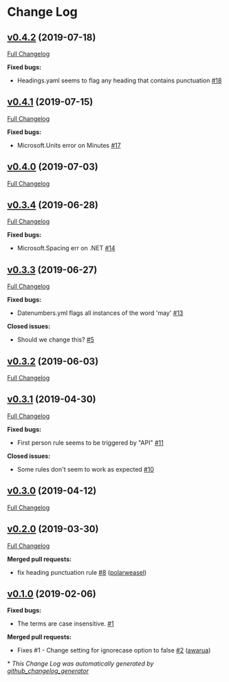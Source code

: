 # Change Log

## [v0.4.2](https://github.com/errata-ai/Microsoft/tree/v0.4.2) (2019-07-18)
[Full Changelog](https://github.com/errata-ai/Microsoft/compare/v0.4.1...v0.4.2)

**Fixed bugs:**

- Headings.yaml seems to flag any heading that contains punctuation [\#18](https://github.com/errata-ai/Microsoft/issues/18)

## [v0.4.1](https://github.com/errata-ai/Microsoft/tree/v0.4.1) (2019-07-15)
[Full Changelog](https://github.com/errata-ai/Microsoft/compare/v0.4.0...v0.4.1)

**Fixed bugs:**

- Microsoft.Units error on Minutes [\#17](https://github.com/errata-ai/Microsoft/issues/17)

## [v0.4.0](https://github.com/errata-ai/Microsoft/tree/v0.4.0) (2019-07-03)
[Full Changelog](https://github.com/errata-ai/Microsoft/compare/v0.3.4...v0.4.0)

## [v0.3.4](https://github.com/errata-ai/Microsoft/tree/v0.3.4) (2019-06-28)
[Full Changelog](https://github.com/errata-ai/Microsoft/compare/v0.3.3...v0.3.4)

**Fixed bugs:**

- Microsoft.Spacing err on .NET [\#14](https://github.com/errata-ai/Microsoft/issues/14)

## [v0.3.3](https://github.com/errata-ai/Microsoft/tree/v0.3.3) (2019-06-27)
[Full Changelog](https://github.com/errata-ai/Microsoft/compare/v0.3.2...v0.3.3)

**Fixed bugs:**

- Datenumbers.yml flags all instances of the word 'may' [\#13](https://github.com/errata-ai/Microsoft/issues/13)

**Closed issues:**

- Should we change this? [\#5](https://github.com/errata-ai/Microsoft/issues/5)

## [v0.3.2](https://github.com/errata-ai/Microsoft/tree/v0.3.2) (2019-06-03)
[Full Changelog](https://github.com/errata-ai/Microsoft/compare/v0.3.1...v0.3.2)

## [v0.3.1](https://github.com/errata-ai/Microsoft/tree/v0.3.1) (2019-04-30)
[Full Changelog](https://github.com/errata-ai/Microsoft/compare/v0.3.0...v0.3.1)

**Fixed bugs:**

- First person rule seems to be triggered by "API" [\#11](https://github.com/errata-ai/Microsoft/issues/11)

**Closed issues:**

- Some rules don't seem to work as expected [\#10](https://github.com/errata-ai/Microsoft/issues/10)

## [v0.3.0](https://github.com/errata-ai/Microsoft/tree/v0.3.0) (2019-04-12)
[Full Changelog](https://github.com/errata-ai/Microsoft/compare/v0.2.0...v0.3.0)

## [v0.2.0](https://github.com/errata-ai/Microsoft/tree/v0.2.0) (2019-03-30)
[Full Changelog](https://github.com/errata-ai/Microsoft/compare/v0.1.0...v0.2.0)

**Merged pull requests:**

- fix heading punctuation rule [\#8](https://github.com/errata-ai/Microsoft/pull/8) ([polarweasel](https://github.com/polarweasel))

## [v0.1.0](https://github.com/errata-ai/Microsoft/tree/v0.1.0) (2019-02-06)
**Fixed bugs:**

- The terms are case insensitive. [\#1](https://github.com/errata-ai/Microsoft/issues/1)

**Merged pull requests:**

- Fixes \#1 - Change setting for ignorecase option to false [\#2](https://github.com/errata-ai/Microsoft/pull/2) ([awarua](https://github.com/awarua))



\* *This Change Log was automatically generated by [github_changelog_generator](https://github.com/skywinder/Github-Changelog-Generator)*